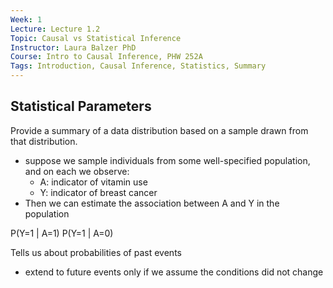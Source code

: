 ```yaml
---
Week: 1
Lecture: Lecture 1.2
Topic: Causal vs Statistical Inference
Instructor: Laura Balzer PhD
Course: Intro to Causal Inference, PHW 252A
Tags: Introduction, Causal Inference, Statistics, Summary
---
```


## Statistical Parameters

Provide a summary of a data distribution based on a sample drawn from that distribution.

- suppose we sample individuals from some well-specified population, and on each we observe:
  - A: indicator of vitamin use
  - Y: indicator of breast cancer
- Then we can estimate the association between A and Y in the population

P(Y=1 | A=1)
P(Y=1 | A=0)

Tells us about probabilities of past events

- extend to future events only if we assume the conditions did not change